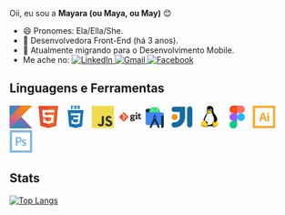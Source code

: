 Oii, eu sou a **Mayara (ou Maya, ou May)** :blush:

- 😄 Pronomes: Ela/Ella/She.  
- :briefcase: Desenvolvedora Front-End (há 3 anos).  
- :iphone: Atualmente migrando para o Desenvolvimento Mobile.  
- <div id="badges">
  Me ache no:
  <a href="https://www.linkedin.com/in/mayara-regina-bispo/">
    <img src="https://img.shields.io/badge/LinkedIn-blue?style=for-the-badge&logo=linkedin&logoColor=white" alt="LinkedIn"/>
  </a>
  <a href="mailto:mayarareginabisp@gmail.com">
    <img src="https://img.shields.io/badge/Gmail-red?style=for-the-badge&logo=linkedin&logoColor=white" alt="Gmail"/>
  </a>
  <a href="https://www.facebook.com/Mayara.Regina.Bispo">
    <img src="https://img.shields.io/badge/Facebook-blue?style=for-the-badge&logo=linkedin&logoColor=white" alt="Facebook"/>
  </a>
</div>

## Linguagens e Ferramentas
<div>
      <img src="https://github.com/devicons/devicon/blob/master/icons/kotlin/kotlin-original.svg" title="Kotlin" alt="Kotlin" width="40" height="40"/>&nbsp;
      <img src="https://github.com/devicons/devicon/blob/master/icons/html5/html5-original.svg" title="HTML5" alt="HTML" width="40" height="40"/>&nbsp;
      <img src="https://github.com/devicons/devicon/blob/master/icons/css3/css3-plain-wordmark.svg"  title="CSS3" alt="CSS" width="40" height="40"/>&nbsp;
      <img src="https://github.com/devicons/devicon/blob/master/icons/javascript/javascript-original.svg" title="JavaScript" alt="JavaScript" width="40" height="40"/>&nbsp;
      <img src="https://github.com/devicons/devicon/blob/master/icons/git/git-original-wordmark.svg" title="Git" **alt="Git" width="40" height="40"/>
      <img src="https://github.com/devicons/devicon/blob/master/icons/androidstudio/androidstudio-original.svg" title="Android Studio" alt="Android Studio" width="40" height="40"/>&nbsp;
      <img src="https://github.com/devicons/devicon/blob/master/icons/intellij/intellij-original.svg" title="Intellij" alt="Intellij" width="40" height="40"/>&nbsp;
      <img src="https://github.com/devicons/devicon/blob/master/icons/linux/linux-original.svg" title="Linux" alt="Linux" width="40" height="40"/>&nbsp;
      <img src="https://github.com/devicons/devicon/blob/master/icons/figma/figma-original.svg" title="Figma" alt="Figma" width="40" height="40"/>&nbsp;
      <img src="https://github.com/devicons/devicon/blob/master/icons/illustrator/illustrator-line.svg" title="Illustrator" alt="Illustrator" width="40" height="40"/>&nbsp;
      <img src="https://github.com/devicons/devicon/blob/master/icons/photoshop/photoshop-line.svg" title="Photoshop" alt="Photoshop" width="40" height="40"/>&nbsp;
</div>



## Stats
[![Top Langs](https://github-readme-stats.vercel.app/api/top-langs/?username=ihappygirl&layout=compact&theme=vision-friendly-dark)](https://github.com/anuraghazra/github-readme-stats)












